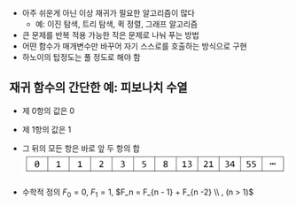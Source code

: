 - 아주 쉬운게 아닌 이상 재귀가 필요한 알고리즘이 많다
	- 예: 이진 탐색, 트리 탐색, 퀵 정렬, 그래프 알고리즘
- 큰 문제를 반복 적용 가능한 작은 문제로 나눠 푸는 방법
- 어떤 함수가 매개변수만 바꾸어 자기 스스로를 호출하는 방식으로 구현
- 하노이의 탑정도는 풀 정도로 해야 함


## 재귀 함수의 간단한 예: 피보나치 수열
- 제 0항의 값은 0
- 제 1항의 값은 1
- 그 뒤의 모든 항은 바로 앞 두 항의 합
![](images/pibonacci_1.png)

- 수학적 정의
$F_0 = 0$,
$F_1 = 1$,
$F_n = F_{n - 1} + F_{n -2} \\ , (n > 1)$

